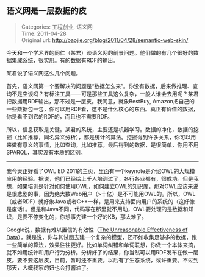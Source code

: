 语义网是一层数据的皮
---
    
> Categories: 工程创业, 语义网  
> Time: 2011-04-28  
> Original url: <http://baojie.org/blog/2011/04/28/semantic-web-skin/>
    
今天和一个学术界的同仁（某君）谈语义网的前景问题。他们做的有几个很好的数据集成系统，很实用。有的数据有RDF的输出。

某君说了语义网这么几个问题。

首先，语义网第一个要解决的问题是“数据怎么来”。你没有数据，后来做推理、查询不是空谈吗？有标注工具——可是那些工具这么复杂，一般人谁会去用呢？某君把数据用RDF输出，那不过是一层皮。我同意，就象BestBuy, Amazon把自己的一些数据包一包，你可以用RDF看，这不是什么核心的东西。真正有价值的数据，你是看不到它的RDF的，而且也不需要RDF。

所以，信息获取是关键。某君的系统，主要还是机器学习。数据的净化，数据的挖掘（比如推荐，同名异义分析），都是统计的算法。挖掘得到许多关系，你可以用来做有意义的事情，比如查询，比如推荐。最后得到的数据，是很简单，你用不用SPARQL，其实没有本质的区别。

---

我今天正好看了OWL ED 2011的主页，里面有一个keynote是介绍OWL的大规模应用的经验。据说，他们已经给上千人培训过了，各行各业都有，很成功。但是我想，如果培训是针对如何使用OWL，如何建立OWL的知识库，那对OWL应该来说是很悲剧的事，因为绝大数Web用户（>十亿）是不可能用OWL的。所以，OWL（或者RDF）就好象Java或者C++一样，是用来支持面向用户的系统的（这好像是废话）。但是和Java不同，代码写在那里就不用动，OWL要处理的是数据和知识，是要不停变化的，你想事先建一个好的KB，那太难了。

Google说，数据有难以置信的有效性（[The Unreasonable Effectiveness of Data](http://dl.acm.org/citation.cfm?id=1525689)），就是说，你与其试图去建一个复杂的模型，还不如收集足够多的数据，跑一些简单的算法，效果往往更好。比如单词纠错和单词联想，你做一个本体来搞，就不如用统计和用户行为分析。分析好了的结果，你当然可以用RDF发布在做一层皮。要不要这层皮，目前，暂时还不重要。以后有了生态系统，或许重要。不过到那天，大概我家的妞也会打酱油了。     
    